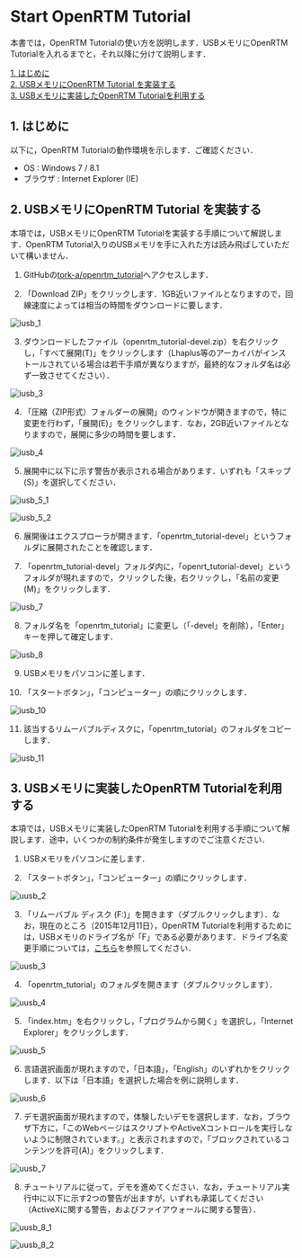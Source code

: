 ﻿# Start OpenRTM Tutorial

本書では，OpenRTM Tutorialの使い方を説明します．USBメモリにOpenRTM Tutorialを入れるまでと，それ以降に分けて説明します．

[1. はじめに](#section1)  
[2. USBメモリにOpenRTM Tutorial を実装する](#section2)  
[3. USBメモリに実装したOpenRTM Tutorialを利用する](#section3)

## <a name="section1"> 1. はじめに

以下に，OpenRTM Tutorialの動作環境を示します．ご確認ください．

- OS : Windows 7 / 8.1
- ブラウザ : Internet Explorer (IE)

## <a name="section2"> 2. USBメモリにOpenRTM Tutorial を実装する

本項では，USBメモリにOpenRTM Tutorialを実装する手順について解説します．OpenRTM Tutorial入りのUSBメモリを手に入れた方は読み飛ばしていただいて構いません．

1) GitHubの[tork-a/openrtm_tutorial](https://github.com/tork-a/openrtm_tutorial)へアクセスします．

2) 「Download ZIP」をクリックします．1GB近いファイルとなりますので，回線速度によっては相当の時間をダウンロードに要します．

![iusb_1](image/iusb_1.png)

3) ダウンロードしたファイル（openrtm_tutorial-devel.zip）を右クリックし，「すべて展開(T)」をクリックします（Lhaplus等のアーカイバがインストールされている場合は若干手順が異なりますが，最終的なフォルダ名は必ず一致させてください）．

![iusb_3](image/iusb_3.png)

4) 「圧縮（ZIP形式）フォルダーの展開」のウィンドウが開きますので，特に変更を行わず，「展開(E)」をクリックします．なお，2GB近いファイルとなりますので，展開に多少の時間を要します．

![iusb_4](image/iusb_4.png)

5) 展開中に以下に示す警告が表示される場合があります．いずれも「スキップ(S)」を選択してください．

![iusb_5_1](image/iusb_5_1.png)

![iusb_5_2](image/iusb_5_2.png)

6) 展開後はエクスプローラが開きます．「openrtm_tutorial-devel」というフォルダに展開されたことを確認します．

7)  「openrtm_tutorial-devel」フォルダ内に，「openrt_tutorial-devel」というフォルダが現れますので，クリックした後，右クリックし，「名前の変更(M)」をクリックします．

![iusb_7](image/iusb_7.png)

8) フォルダ名を「openrtm_tutorial」に変更し（「-devel」を削除），「Enter」キーを押して確定します．

![iusb_8](image/iusb_8.png)

9) USBメモリをパソコンに差します．

10) 「スタートボタン」，「コンピューター」の順にクリックします．

![iusb_10](image/iusb_10.png)

11) 該当するリムーバブルディスクに，「openrtm_tutorial」のフォルダをコピーします．

![iusb_11](image/iusb_11.png)

## <a name="section3"> 3. USBメモリに実装したOpenRTM Tutorialを利用する

本項では，USBメモリに実装したOpenRTM Tutorialを利用する手順について解説します．途中，いくつかの制約条件が発生しますのでご注意ください．

1) USBメモリをパソコンに差します．

2) 「スタートボタン」，「コンピューター」の順にクリックします．

![uusb_2](image/uusb_2.png)

3) 「リムーバブル ディスク (F:)」を開きます（ダブルクリックします）．なお，現在のところ（2015年12月11日），OpenRTM Tutorialを利用するためには，USBメモリのドライブ名が「F」である必要があります．ドライブ名変更手順については，[こちら](02_Change_DriveName.md)を参照してください．

![uusb_3](image/uusb_3.png)

4) 「openrtm_tutorial」のフォルダを開きます（ダブルクリックします）．

![uusb_4](image/uusb_4.png)

5) 「index.htm」を右クリックし，「プログラムから開く」を選択し，「Internet Explorer」をクリックします．

![uusb_5](image/uusb_5.png)

6) 言語選択画面が現れますので，「日本語」，「English」のいずれかをクリックします．以下は「日本語」を選択した場合を例に説明します．

![uusb_6](image/uusb_6.png)

7) デモ選択画面が現れますので，体験したいデモを選択します．なお，ブラウザ下方に，「このWebページはスクリプトやActiveXコントロールを実行しないように制限されています。」と表示されますので，「ブロックされているコンテンツを許可(A)」をクリックします．

![uusb_7](image/uusb_7.png)

8) チュートリアルに従って，デモを進めてください．なお，チュートリアル実行中に以下に示す2つの警告が出ますが，いずれも承諾してください（ActiveXに関する警告，およびファイアウォールに関する警告）．

![uusb_8_1](image/uusb_8_1.png)

![uusb_8_2](image/uusb_8_2.png)